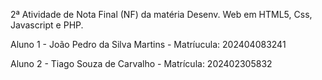 2ª Atividade de Nota Final (NF) da matéria Desenv. Web em HTML5, Css, Javascript e PHP.

Aluno 1 - João Pedro da Silva Martins - Matríucula: 202404083241

Aluno 2 - Tiago Souza de Carvalho - Matrícula: 202402305832
